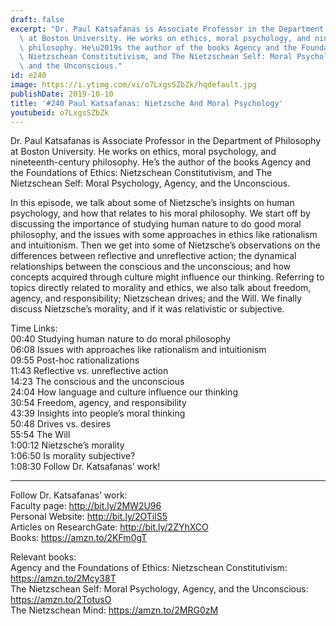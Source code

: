 ```yaml
---
draft: false
excerpt: "Dr. Paul Katsafanas is Associate Professor in the Department of Philosophy\
  \ at Boston University. He works on ethics, moral psychology, and nineteenth-century\
  \ philosophy. He\u2019s the author of the books Agency and the Foundations of Ethics:\
  \ Nietzschean Constitutivism, and The Nietzschean Self: Moral Psychology, Agency,\
  \ and the Unconscious."
id: e240
image: https://i.ytimg.com/vi/o7LxgsSZbZk/hqdefault.jpg
publishDate: 2019-10-10
title: '#240 Paul Katsafanas: Nietzsche And Moral Psychology'
youtubeid: o7LxgsSZbZk
---
```

Dr. Paul Katsafanas is Associate Professor in the Department of Philosophy at Boston University. He works on ethics, moral psychology, and nineteenth-century philosophy. He’s the author of the books Agency and the Foundations of Ethics: Nietzschean Constitutivism, and The Nietzschean Self: Moral Psychology, Agency, and the Unconscious.

In this episode, we talk about some of Nietzsche’s insights on human psychology, and how that relates to his moral philosophy. We start off by discussing the importance of studying human nature to do good moral philosophy, and the issues with some approaches in ethics like rationalism and intuitionism. Then we get into some of Nietzsche’s observations on the differences between reflective and unreflective action; the dynamical relationships between the conscious and the unconscious; and how concepts acquired through culture might influence our thinking. Referring to topics directly related to morality and ethics, we also talk about freedom, agency, and responsibility; Nietzschean drives; and the Will. We finally discuss Nietzsche’s morality, and if it was relativistic or subjective.

Time Links:  
00:40  Studying human nature to do moral philosophy  
06:08  Issues with approaches like rationalism and intuitionism  
09:55  Post-hoc rationalizations  
11:43  Reflective vs. unreflective action  
14:23  The conscious and the unconscious  
24:04  How language and culture influence our thinking  
30:54  Freedom, agency, and responsibility  
43:39  Insights into people’s moral thinking  
50:48  Drives vs. desires  
55:54  The Will  
1:00:12  Nietzsche’s morality  
1:06:50  Is morality subjective?  
1:08:30  Follow Dr. Katsafanas’ work!

---

Follow Dr. Katsafanas’ work:  
Faculty page: http://bit.ly/2MW2U96  
Personal Website: http://bit.ly/2OTilS5  
Articles on ResearchGate: http://bit.ly/2ZYhXCO  
Books: https://amzn.to/2KFm0gT

Relevant books:  
Agency and the Foundations of Ethics: Nietzschean Constitutivism: https://amzn.to/2Mcy38T  
The Nietzschean Self: Moral Psychology, Agency, and the Unconscious: https://amzn.to/2TotusO  
The Nietzschean Mind: https://amzn.to/2MRG0zM
